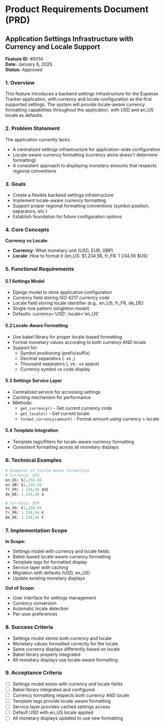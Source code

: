 # Product Requirements Document (PRD)

## Application Settings Infrastructure with Currency and Locale Support

**Feature ID:** #0014  
**Date:** January 6, 2025  
**Status:** Approved

### 1. Overview

This feature introduces a backend settings infrastructure for the Expense Tracker application, with currency and locale configuration as the first supported settings. The system will provide locale-aware currency formatting capabilities throughout the application, with USD and en_US locale as defaults.

### 2. Problem Statement

The application currently lacks:

- A centralized settings infrastructure for application-wide configuration
- Locale-aware currency formatting (currency alone doesn't determine formatting)
- A consistent approach to displaying monetary amounts that respects regional conventions

### 3. Goals

- Create a flexible backend settings infrastructure
- Implement locale-aware currency formatting
- Support proper regional formatting conventions (symbol position, separators, etc.)
- Establish foundation for future configuration options

### 4. Core Concepts

**Currency vs Locale:**

- **Currency**: What monetary unit (USD, EUR, GBP)
- **Locale**: How to format it (en_US: $1,234.56, fr_FR: 1 234,56 $US)

### 5. Functional Requirements

#### 5.1 Settings Model

- Django model to store application configuration
- Currency field storing ISO 4217 currency code
- Locale field storing locale identifier (e.g., en_US, fr_FR, de_DE)
- Single-row pattern (singleton model)
- Defaults: currency='USD', locale='en_US'

#### 5.2 Locale-Aware Formatting

- Use babel library for proper locale-based formatting
- Format monetary values according to both currency AND locale
- Support for:
  - Symbol positioning (prefix/suffix)
  - Decimal separators (. vs ,)
  - Thousand separators (, vs . vs space)
  - Currency symbol vs code display

#### 5.3 Settings Service Layer

- Centralized service for accessing settings
- Caching mechanism for performance
- Methods:
  - `get_currency()` - Get current currency code
  - `get_locale()` - Get current locale
  - `format_currency(amount)` - Format amount using currency + locale

#### 5.4 Template Integration

- Template tags/filters for locale-aware currency formatting
- Consistent formatting across all monetary displays

### 6. Technical Examples

```python
# Examples of locale-aware formatting
# Currency: USD
en_US: $1,234.56
en_GB: $1,234.56
fr_FR: 1 234,56 $US
de_DE: 1.234,56 $

# Currency: EUR
en_US: €1,234.56
fr_FR: 1 234,56 €
de_DE: 1.234,56 €
```

### 7. Implementation Scope

**In Scope:**

- Settings model with currency and locale fields
- Babel-based locale-aware currency formatting
- Template tags for formatted display
- Service layer with caching
- Migration with defaults (USD, en_US)
- Update existing monetary displays

**Out of Scope:**

- User interface for settings management
- Currency conversion
- Automatic locale detection
- Per-user preferences

### 8. Success Criteria

- Settings model stores both currency and locale
- Monetary values formatted correctly for the locale
- Same currency displays differently based on locale
- Babel library properly integrated
- All monetary displays use locale-aware formatting

### 9. Acceptance Criteria

- [ ] Settings model exists with currency and locale fields
- [ ] Babel library integrated and configured
- [ ] Currency formatting respects both currency AND locale
- [ ] Template tags provide locale-aware formatting
- [ ] Service layer provides cached settings access
- [ ] Default USD with en_US locale applied
- [ ] All monetary displays updated to use new formatting
